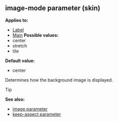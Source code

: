 ## image-mode parameter (skin)


**Applies to:**
+   [Label](/ref/skin/control/label.md) 
+   [Main](/ref/skin/control/main.md) 
**Possible values:**
+   center
+   stretch
+   tile

**Default value:**
+   center


Determines how the background image is displayed.

> [!TIP] 
> **See also:**
> +   [image parameter](/ref/skin/param/image.md) 
> +   [keep-aspect parameter](/ref/skin/param/keep-aspect.md) 